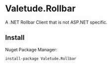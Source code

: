 # Valetude.Rollbar
A .NET Rollbar Client that is not ASP.NET specific.

## Install

Nuget Package Manager:

    install-package Valetude.Rollbar
